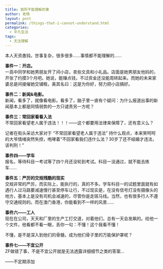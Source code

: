 ```yaml
---
title: 我所不能理解的事
author: 老杨
layout: post
permalink: /things-that-i-cannot-understand.html
categories:
  - 平凡生活
tags:
  - 无法理解
---
```

本人天资愚钝，世事复杂，很多很多……事情都不能理解的……

**事件一：开店。**  
一高中同学和她男朋友开了间小店，卖些文具和小礼品。店面是她男朋友他妈的，开张了约摸3个月吧。她说，能赚点钱，不过资金还没能周转起来。而她的未来家婆总是间接催她交铺租，美其名曰：这是为你好，努力把小店搞好。



**事件二：新闻&电影。**  
新闻，看多了，就像看电影。看多了，脑子里一直有个疑问：为什么报道出事的新闻基本上都是同情弱势的一方只谴责另一方呢？

**事件三：常回家看看入法**  
不常回家看望老人属于违法！！！——这个都要用法律来保障了，还有意义么？

记者在街头采访大家对于 “不常回家看望老人属于违法” 持什么观点，本来笑呵呵的大爷情绪突然失控，咆哮着“不回家看我们违什么法？30岁了还不结婚才违法，该判刑！”

**事件四——学车**  
报名，等待科目一考试等了四个月还没轮到考试。科目一没通过，就不能去练车……

**事件五：严厉的交规残酷的现实**  
交规非常的严厉，而实际上，能执行的，真的不多。学车科目一的试题里面就有如遇行人过马路要减速慢行甚至停车让行，不过现实是，在没有信号灯没有摄像头的地方，基本上是没有司机会减速的，尽管你是走斑马线。当然，也有很多行人不遵守交通规则的。而在澳门香港，你能看到不一样的风景……

**事件六——工人**  
现在在公司，天天和厂里的生产工打交道，对着他们，总有一天会发飙的。给他一个文件，他看都不看一眼，丢你一句：不懂！这个我看不懂！

不懂，是不是深入到他们的骨髓，成为他们骨子里的万能保护罩呢？

**事件七——不宜公开**  
ZF做错了事，不是不宜公开就是无法透露详细细节之类的答案…

——不定期添加